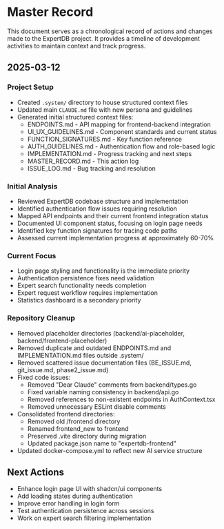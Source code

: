 # Master Record

This document serves as a chronological record of actions and changes made to the ExpertDB project. It provides a timeline of development activities to maintain context and track progress.

## 2025-03-12

### Project Setup
- Created `.system/` directory to house structured context files
- Updated main `CLAUDE.md` file with new persona and guidelines
- Generated initial structured context files:
  - ENDPOINTS.md - API mapping for frontend-backend integration
  - UI_UX_GUIDELINES.md - Component standards and current status
  - FUNCTION_SIGNATURES.md - Key function reference
  - AUTH_GUIDELINES.md - Authentication flow and role-based logic
  - IMPLEMENTATION.md - Progress tracking and next steps
  - MASTER_RECORD.md - This action log
  - ISSUE_LOG.md - Bug tracking and resolution

### Initial Analysis
- Reviewed ExpertDB codebase structure and implementation
- Identified authentication flow issues requiring resolution
- Mapped API endpoints and their current frontend integration status
- Documented UI component status, focusing on login page needs
- Identified key function signatures for tracing code paths
- Assessed current implementation progress at approximately 60-70%

### Current Focus
- Login page styling and functionality is the immediate priority
- Authentication persistence fixes need validation
- Expert search functionality needs completion
- Expert request workflow requires implementation
- Statistics dashboard is a secondary priority

### Repository Cleanup
- Removed placeholder directories (backend/ai-placeholder, backend/frontend-placeholder)
- Removed duplicate and outdated ENDPOINTS.md and IMPLEMENTATION.md files outside .system/
- Removed scattered issue documentation files (BE_ISSUE.md, git_issue.md, phase2_issue.md)
- Fixed code issues:
  - Removed "Dear Claude" comments from backend/types.go
  - Fixed variable naming consistency in backend/api.go
  - Removed references to non-existent endpoints in AuthContext.tsx
  - Removed unnecessary ESLint disable comments
- Consolidated frontend directories:
  - Removed old /frontend directory
  - Renamed frontend_new to frontend
  - Preserved .vite directory during migration
  - Updated package.json name to "expertdb-frontend"
- Updated docker-compose.yml to reflect new AI service structure

## Next Actions
- Enhance login page UI with shadcn/ui components
- Add loading states during authentication
- Improve error handling in login form
- Test authentication persistence across sessions
- Work on expert search filtering implementation
